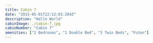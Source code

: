 ```yaml
---
title: Cabin 7
date: "2015-05-01T22:12:03.284Z"
description: "Hello World"
cabinImage: ./cabin-7.jpg
cabinNumber: "Cabin 7"
amenities: ["2 Bedrooms", "1 Double Bed", "3 Twin Beds", "Futon"]
---
```

